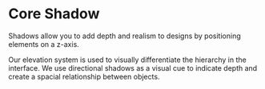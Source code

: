 <script setup>
  import { MSRDocShadow } from '../index'
  import { shadow } from './src/_shadow.js';
  </script>

# Core Shadow

Shadows allow you to add depth and realism to designs by positioning elements on a z-axis.

Our elevation system is used to visually differentiate the hierarchy in the interface. We use directional shadows as a visual cue to indicate depth and create a spacial relationship between objects.

<MSRDocShadow :data="shadow"/>

